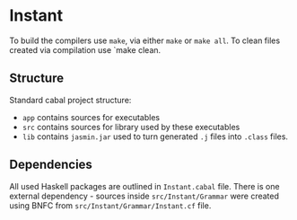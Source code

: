 # Instant
To build the compilers use `make`, via either `make` or `make all`. To clean files created via compilation use `make clean.
## Structure
Standard cabal project structure:
- `app` contains sources for executables
- `src` contains sources for library used by these executables
- `lib` contains `jasmin.jar` used to turn generated `.j` files into `.class` files.
## Dependencies
All used Haskell packages are outlined in `Instant.cabal` file. There is one external dependency - sources inside `src/Instant/Grammar` were created using BNFC from `src/Instant/Grammar/Instant.cf` file.